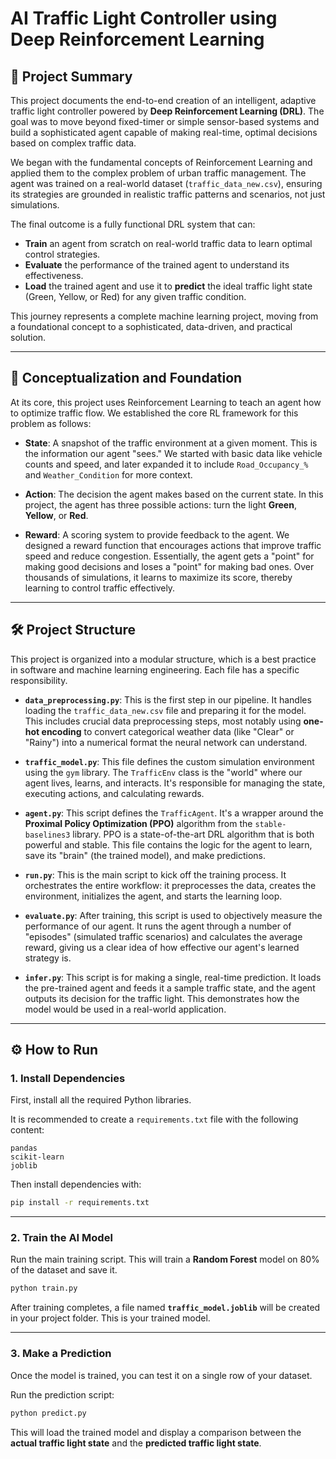 # AI Traffic Light Controller using Deep Reinforcement Learning

## 🚀 Project Summary

This project documents the end-to-end creation of an intelligent, adaptive traffic light controller powered by **Deep Reinforcement Learning (DRL)**. The goal was to move beyond fixed-timer or simple sensor-based systems and build a sophisticated agent capable of making real-time, optimal decisions based on complex traffic data.

We began with the fundamental concepts of Reinforcement Learning and applied them to the complex problem of urban traffic management. The agent was trained on a real-world dataset (`traffic_data_new.csv`), ensuring its strategies are grounded in realistic traffic patterns and scenarios, not just simulations.

The final outcome is a fully functional DRL system that can:
- **Train** an agent from scratch on real-world traffic data to learn optimal control strategies.
- **Evaluate** the performance of the trained agent to understand its effectiveness.
- **Load** the trained agent and use it to **predict** the ideal traffic light state (Green, Yellow, or Red) for any given traffic condition.

This journey represents a complete machine learning project, moving from a foundational concept to a sophisticated, data-driven, and practical solution.

---

## 🧠 Conceptualization and Foundation

At its core, this project uses Reinforcement Learning to teach an agent how to optimize traffic flow. We established the core RL framework for this problem as follows:

- **State**: A snapshot of the traffic environment at a given moment. This is the information our agent "sees." We started with basic data like vehicle counts and speed, and later expanded it to include `Road_Occupancy_%` and `Weather_Condition` for more context.

- **Action**: The decision the agent makes based on the current state. In this project, the agent has three possible actions: turn the light **Green**, **Yellow**, or **Red**.

- **Reward**: A scoring system to provide feedback to the agent. We designed a reward function that encourages actions that improve traffic speed and reduce congestion. Essentially, the agent gets a "point" for making good decisions and loses a "point" for making bad ones. Over thousands of simulations, it learns to maximize its score, thereby learning to control traffic effectively.

---

## 🛠️ Project Structure

This project is organized into a modular structure, which is a best practice in software and machine learning engineering. Each file has a specific responsibility.

- **`data_preprocessing.py`**: This is the first step in our pipeline. It handles loading the `traffic_data_new.csv` file and preparing it for the model. This includes crucial data preprocessing steps, most notably using **one-hot encoding** to convert categorical weather data (like "Clear" or "Rainy") into a numerical format the neural network can understand.

- **`traffic_model.py`**: This file defines the custom simulation environment using the `gym` library. The `TrafficEnv` class is the "world" where our agent lives, learns, and interacts. It's responsible for managing the state, executing actions, and calculating rewards.

- **`agent.py`**: This script defines the `TrafficAgent`. It's a wrapper around the **Proximal Policy Optimization (PPO)** algorithm from the `stable-baselines3` library. PPO is a state-of-the-art DRL algorithm that is both powerful and stable. This file contains the logic for the agent to learn, save its "brain" (the trained model), and make predictions.

- **`run.py`**: This is the main script to kick off the training process. It orchestrates the entire workflow: it preprocesses the data, creates the environment, initializes the agent, and starts the learning loop.

- **`evaluate.py`**: After training, this script is used to objectively measure the performance of our agent. It runs the agent through a number of "episodes" (simulated traffic scenarios) and calculates the average reward, giving us a clear idea of how effective our agent's learned strategy is.

- **`infer.py`**: This script is for making a single, real-time prediction. It loads the pre-trained agent and feeds it a sample traffic state, and the agent outputs its decision for the traffic light. This demonstrates how the model would be used in a real-world application.

---

## ⚙️ How to Run

### 1. Install Dependencies

First, install all the required Python libraries.

It is recommended to create a `requirements.txt` file with the following content:

```
pandas
scikit-learn
joblib
```

Then install dependencies with:

```bash
pip install -r requirements.txt
```

---

### 2. Train the AI Model

Run the main training script. This will train a **Random Forest** model on 80% of the dataset and save it.

```bash
python train.py
```

After training completes, a file named **`traffic_model.joblib`** will be created in your project folder.
This is your trained model.

---

### 3. Make a Prediction

Once the model is trained, you can test it on a single row of your dataset.

Run the prediction script:

```bash
python predict.py
```

This will load the trained model and display a comparison between the **actual traffic light state** and the **predicted traffic light state**.
